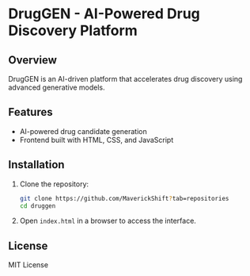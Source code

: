 # DrugGEN - AI-Powered Drug Discovery Platform

## Overview
DrugGEN is an AI-driven platform that accelerates drug discovery using advanced generative models.

## Features
- AI-powered drug candidate generation
- Frontend built with HTML, CSS, and JavaScript

## Installation
1. Clone the repository:
   ```bash
   git clone https://github.com/MaverickShift?tab=repositories
   cd druggen
   ```
2. Open `index.html` in a browser to access the interface.

## License
MIT License
